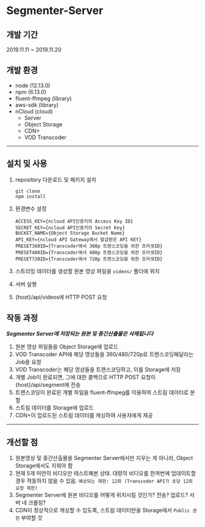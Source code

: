 # Segmenter-Server

## 개발 기간
2019.11.11 ~ 2019.11.20

## 개발 환경
- node (12.13.0)
- npm (6.13.0)
- fluent-ffmpeg (library)
- aws-sdk (library)
- nCloud (cloud)
  - Server
  - Object Storage
  - CDN+
  - VOD Transcoder

---

## 설치 및 사용
1. repository 다운로드 및 패키지 설치
    ```shell
    git clone
    npm install
    ```

2. 환경변수 설정
    ```
    ACCESS_KEY={ncloud API인증키의 Access Key ID}
    SECRET_KEY={ncloud API인증키의 Secret Key}
    BUCKET_NAME={Object Storage Bucket Name}
    API_KEY={ncloud API Gateway에서 발급받은 API KEY}
    PRESET360ID={Transcoder에서 360p 트랜스코딩을 위한 프리셋ID}
    PRESET480ID={Transcoder에서 480p 트랜스코딩을 위한 프리셋ID}
    PRESET720ID={Transcoder에서 720p 트랜스코딩을 위한 프리셋ID}
    ```

3. 스트리밍 데이터를 생성할 원본 영상 파일을 `videos/` 폴더에 위치

4. 서버 실행
   
5. {host}/api/videos에 HTTP POST 요청

## 작동 과정
***Segmenter Server에 저장되는 원본 및 중간산출물은 삭제됩니다***

1. 원본 영상 파일들을 Object Storage에 업로드
2. VOD Transcoder API에 해당 영상들을 360/480/720p로 트랜스코딩해달라는 Job을 요청
3. VOD Transcoder는 해당 영상들을 트랜스코딩하고, 이를 Storage에 저장
4. 개별 Job이 완료되면, 그에 대한 콜백으로 HTTP POST 요청이 {host}/api/segment에 전송
5. 트랜스코딩이 완료된 개별 파일을 fluent-ffmpeg를 이용하여 스트림 데이터로 분할
6. 스트림 데이터를 Storage에 업로드
7. CDN+이 업로드된 스트림 데이터를 캐싱하여 사용자에게 제공

---

## 개선할 점
1. 원본영상 및 중간산출물을 Segmenter Server에서만 지우는 게 아니라, Object Storage에서도 지워야 함
2. 현재 5개 미만의 비디오만 테스트해본 상태. 대량의 비디오를 한꺼번에 업데이트할 경우 작동하지 않을 수 있음. `예상되는 제한: 12회 (Transcoder API가 초당 12회 요청 제한)`
3. Segmenter Server에 원본 비디오를 어떻게 위치시킬 것인가? 전송? 업로드? 서버 내 크롤링?
4. CDN이 정상적으로 캐싱할 수 있도록, 스트림 데이터만을 Storage에서 `Public 권한` 부여할 것